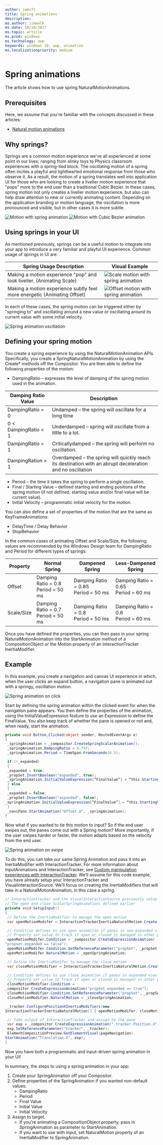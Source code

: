 ```yaml
---
author: jwmsft
title: Spring animations
description: 
ms.author: jimwalk
ms.date: 10/10/2017
ms.topic: article
ms.prod: windows
ms.technology: uwp
keywords: windows 10, uwp, animation
ms.localizationpriority: medium
---
```

# Spring animations

The article shows how to use spring NaturalMotionAnimations.

## Prerequisites

Here, we assume that you're familiar with the concepts discussed in these articles:

- [Natural motion animations](natural-animations.md)

## Why springs?

Springs are a common motion experience we've all experienced at some point in our lives; ranging from slinky toys to Physics classroom experiences with a spring-tied block. The oscillating motion of a spring often incites a playful and lighthearted emotional response from those who observe it. As a result, the motion of a spring translates well into application UI for those who are looking to create a livelier motion experience that "pops" more to the end user than a traditional Cubic Bezier. In these cases, spring motion not only creates a livelier motion experience, but also can help draw attention to new or currently animating content. Depending on the application branding or motion language, the oscillation is more pronounced and visible, but in other cases it is more subtle.

![Motion with spring animation](images/animation/offset-spring.gif)
![Motion with Cubic Bezier animation](images/animation/offset-cubic-bezier.gif)

## Using springs in your UI

As mentioned previously, springs can be a useful motion to integrate into your app to introduce a very familiar and playful UI experience. Common usage of springs in UI are:

| Spring Usage Description | Visual Example |
| ------------------------ | -------------- |
| Making a motion experience "pop" and look livelier. (Animating Scale) | ![Scale motion with spring animation](images/animation/scale-spring.gif) |
| Making a motion experience subtly feel more energetic (Animating Offset) | ![Offset motion with spring animation](images/animation/offset-spring.gif) |

In each of these cases, the spring motion can be triggered either by "springing to" and oscillating around a new value or oscillating around its current value with some initial velocity.

![Spring animation oscillation](images/animation/spring-animation-diagram.png)

## Defining your spring motion

You create a spring experience by using the NaturalMotionAnimation APIs. Specifically, you create a SpringNaturalMotionAnimation by using the Create* methods off the Compositor. You are then able to define the following properties of the motion:

- DampingRatio – expresses the level of damping of the spring motion used in the animation.

| Damping Ratio Value | Description |
| ------------------- | ----------- |
| DampingRatio = 0 | Undamped – the spring will oscillate for a long time |
| 0 < DampingRatio < 1 | Underdamped – spring will oscillate from a little to a lot. |
| DampingRatio = 1 | Criticallydamped – the spring will perform no oscillation. |
| DampingRation > 1 | Overdamped – the spring will quickly reach its destination with an abrupt deceleration and no oscillation |

- Period – the time it takes the spring to perform a single oscillation.
- Final / Starting Value – defined starting and ending positions of the spring motion (if not defined, starting value and/or final value will be current value).
- Initial Velocity – programmatic initial velocity for the motion.

You can also define a set of properties of the motion that are the same as KeyFrameAnimations:

- DelayTime / Delay Behavior
- StopBehavior

In the common cases of animating Offset and Scale/Size, the following values are recommended by the Windows Design team for DampingRatio and Period for different types of springs:

| Property | Normal Spring | Dampened Spring | Less-Dampened Spring |
| -------- | ------------- | --------------- | -------------------- |
| Offset | Damping Ratio = 0.8 <br/> Period = 50 ms | Damping Ratio = 0.85 <br/> Period = 50 ms | Damping Ratio = 0.65 <br/> Period = 60 ms |
| Scale/Size | Damping Ratio = 0.7 <br/> Period = 50 ms | Damping Ratio = 0.8 <br/> Period = 50 ms | Damping Ratio = 0.6 <br/> Period = 60 ms |

Once you have defined the properties, you can then pass in your spring NaturalMotionAnimation into the StartAnimation method of a CompositionObject or the Motion property of an InteractionTracker InertiaModifier.

## Example

In this example, you create a navigation and canvas UI experience in which, when the user clicks an expand button, a navigation pane is animated out with a springy, oscillation motion.

![Spring animation on click](images/animation/spring-animation-on-click.gif)

Start by defining the spring animation within the clicked event for when the navigation pane appears. You then define the properties of the animation, using the InitialValueExpression feature to use an Expression to define the FinalValue. You also keep track of whether the pane is opened or not and, when ready, start the animation.

```csharp
private void Button_Clicked(object sender, RoutedEventArgs e)
{
 _springAnimation = _compositor.CreateSpringScalarAnimation();
 _springAnimation.DampingRatio = 0.75f;
 _springAnimation.Period = TimeSpan.FromSeconds(0.5);

 if (!_expanded)
 {
 _expanded = true;
 _propSet.InsertBoolean("expanded", true);
 _springAnimation.InitialValueExpression[“FinalValue”] = “this.StartingValue + 250”;
 } else
 {
 _expanded = false;
 _propSet.InsertBoolean("expanded", false);
_springAnimation.InitialValueExpression[“FinalValue”] = “this.StartingValue - 250”;
 }
 _naviPane.StartAnimation("Offset.X", _springAnimation);
}
```

Now what if you wanted to tie this motion to input? So if the end user swipes out, the panes come out with a Spring motion? More importantly, if the user swipes harder or faster, the motion adapts based on the velocity from the end user.

![Spring animation on swipe](images/animation/spring-animation-on-swipe.gif)

To do this, you can take our same Spring Animation and pass it into an InertiaModifier with InteractionTracker. For more information about InputAnimations and InteractionTracker, see [Custom manipulation experiences with InteractionTracker](interaction-tracker-manipulations.md). We’ll assume for this code example, you have already setup your InteractionTracker and VisualInteractionSource. We’ll focus on creating the InertiaModifiers that will take in a NaturalMotionAnimation, in this case a spring.

```csharp
// InteractionTracker and the VisualInteractionSource previously setup
// The open and close ScalarSpringAnimations defined earlier
private void SetupInput()
{
 // Define the InertiaModifier to manage the open motion
 var openMotionModifer = InteractionTrackerInertiaNaturalMotion.Create(compositor);

 // Condition defines to use open animation if panes in non-expanded view
 // Property set value to track if open or closed is managed in other part of code
 openMotionModifer.Condition = _compositor.CreateExpressionAnimation(
"propset.expanded == false");
 openMotionModifer.Condition.SetReferenceParameter("propSet", _propSet);
 openMotionModifer.NaturalMotion = _openSpringAnimation;

 // Define the InertiaModifer to manage the close motion
 var closeMotionModifier = InteractionTrackerInertiaNaturalMotion.Create(_compositor);

 // Condition defines to use close animation if panes in expanded view
 // Property set value to track if open or closed is managed in other part of code
 closeMotionModifier.Condition = 
_compositor.CreateExpressionAnimation("propSet.expanded == true");
 closeMotionModifier.Condition.SetReferenceParameter("propSet", _propSet);
 closeMotionModifier.NaturalMotion = _closeSpringAnimation;

 _tracker.ConfigurePositionXInertiaModifiers(new 
InteractionTrackerInertiaNaturalMotion[] { openMotionModifer, closeMotionModifier});

 // Take output of InteractionTracker and assign to the pane
 var exp = _compositor.CreateExpressionAnimation("-tracker.Position.X");
 exp.SetReferenceParameter("tracker", _tracker);
 ElementCompositionPreview.GetElementVisual(pageNavigation).
StartAnimation("Translation.X", exp);
}
```

Now you have both a programmatic and input-driven spring animation in your UI!

In summary, the steps to using a spring animation in your app:

1. Create your SpringAnimation off your Compositor.
1. Define properties of the SpringAnimation if you wanted non-default values:
    - DampingRatio
    - Period
    - Final Value
    - Initial Value
    - Initial Velocity
1. Assign to target.
    - If you're animating a CompositionObject property, pass in SpringAnimation as parameter to StartAnimation.
    - If you want to use with input, set NaturalMotion property of an InertiaModifier to SpringAnimation.


